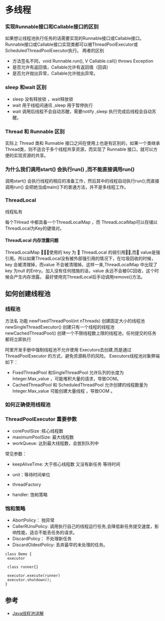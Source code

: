 # 多线程

### 实现Runnable接口和Callable接口的区别
如果想让线程池执行任务的话需要实现的Runnable接口或Callable接口。 Runnable接口或Callable接口实现类都可以被ThreadPoolExecutor或ScheduledThreadPoolExecutor执行。
两者的区别
- 方法签名不同，void Runnable.run(), V Callable.call() throws Exception
- 是否允许有返回值，Callable允许有返回值（回调）
- 是否允许抛出异常，Callable允许抛出异常。

### sleep 和wait 区别
- sleep 没有释放锁 ，wait释放锁
- wait 用于线程间通讯 ,sleep 用于暂停执行
- wait 调用后线程不会自动苏醒，需要notify ,sleep 执行完成后线程会自动苏醒。
### Thread 和 Runnable 区别
实际上 Thread 类和 Runnable 接口之间在使用上也是有区别的，如果一个类继承 Thread类，则不适合于多个线程共享资源，而实现了 Runnable 接口，就可以方便的实现资源的共享。
### 为什么我们调用start() 会执行run() ,而不能直接调用run()
 调用start() 会执行线程的相应的准备工作，然后其中的线程自动执行run();而直接调用run() 会把她当成main()下的普通方法，并不是多线程工作。

### ThreadLocal 
线程私有

每个THread 中都具备一个ThreadLocalMap ，而 ThreadLocalMap可以存储以ThreadLocal为Key的键值对。

#### ThreadLocal 内存泄露问题
ThreadLocalMap 􏰛􏱾􏱿使用的 key 为 􏰺 ThreadLocal 的弱引用􏼏􏱿,而􏲻 value是强引用。所以如果ThreadLocal没有被外部强引用的情况下，在垃圾回收的时候，key 会被清理掉，而value 不会被清理掉。这样一来,ThreadLocalMap 中出现了key 为null 的Entry。加入没有任何措施的话，value 永远不会被GC回收，这个时候会产生内存泄露。
最好使用完ThreadLocal后手动调用remove()方法。

## 如何创建线程池

### 线程池
方法名	功能
newFixedThreadPool(int nThreads)	创建固定大小的线程池
newSingleThreadExecutor()	创建只有一个线程的线程池
newCachedThreadPool()	创建一个不限线程数上限的线程池，任何提交的任务都将立即执行

阿里开发手册中强制线程池不允许使用 Executors去创建,而是通过 ThreadPoolExecutor 的方式，避免资源耗尽的风险。
Executors线程池对象弊端如下：
- FixedThreadPool 和SingleThreadPool 允许队列的长度为Integer.Max_value ，可能堆积大量的请求，导致OOM。
- CachedThreadPool 和 ScheduledThreadPool 允许创建的线程数量为 Integer.Max_value 可能创建大量线程 ，导致OOM 。

### 如何正确使用线程池

### ThreadPoolExecutor 重要参数 

- corePoolSize :核心线程数
- maximumPoolSize: 最大线程数
- workQueue: 达到最大线程数，会放到队列中

常见参数：
- keepAliveTime: 大于核心线程数 又没有新任务 等待时间

- unit：等待时间单位
- threadFactory 
- handler: 饱和策略

### 饱和策略 
- AbortPolicy： 抛异常
- CallerRUnsPolicy: 调用执行自己的线程运行任务,会降低新任务提交速度，影响性能，适合不能丢任务的请求。
- DiscardPolicy： 不处理新任务
- DiscardOldestPolicy: 丢弃最早的未处理的任务。

```aidl
class Demo {
 executor
 
 class runner{}
 
 executor.execute(runner)
 executor.shutdown();
}
```


## 参考
- [Java线程池详解](https://www.cnblogs.com/CarpenterLee/p/9558026.html)




